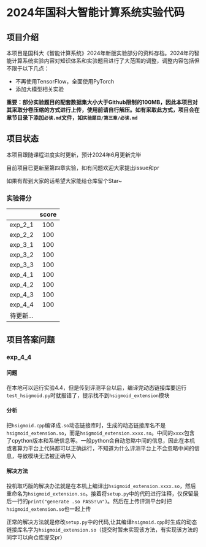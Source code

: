 # 2024年国科大智能计算系统实验代码

## 项目介绍

本项目是国科大《智能计算系统》2024年新版实验部分的资料存档。2024年的智能计算系统实验内容对知识体系和实验题目进行了大范围的调整，调整内容包括但不限于以下几点：

- 不再使用TensorFlow，全面使用PyTorch
- 添加大模型相关实验

**重要：部分实验题目的配套数据集大小大于Github限制的100MB，因此本项目对其采取分卷压缩的方式进行上传，使用前请自行解压。如有采取此方式，项目会在章节目录下添加`必读.md`文件，如`实验题目/第三章/必读.md`**

## 项目状态

本项目跟随课程进度实时更新，预计2024年6月更新完毕

目前项目已更新至第四章实验，如有问题欢迎大家提出issue和pr

如果有帮到大家的话希望大家能给仓库留个Star~

### 实验得分

|           | score |
| :-------: | :---: |
|  exp_2_1  |  100  |
|  exp_2_2  |  100  |
|  exp_3_1  |  100  |
|  exp_3_2  |  100  |
|  exp_3_3  |  100  |
|  exp_4_1  |  100  |
|  exp_4_2  |  100  |
|  exp_4_3  |  100  |
|  exp_4_4  |  100  |
| 待更新... |       |

## 项目答案问题

### exp_4_4

#### 问题

在本地可以运行实验4.4，但是传到评测平台以后，编译完动态链接库要运行`test_hsigmoid.py`时就报错了，提示找不到`hsigmoid_extension`模块

#### 分析

把`hsigmoid.cpp`编译成`.so`动态链接库时，生成的动态链接库名不是`hsigmoid_extension.so`，而是`hsigmoid_extension.xxxx.so`。中间的`xxxx`包含了cpython版本和系统信息等。一般python会自动忽略中间的信息，因此在本机或者算力平台上代码都可以正确运行，不知道为什么评测平台上不会忽略中间的信息，导致模块无法被正确导入

#### 解决方法

投机取巧版的解决办法就是在本机上编译出`hsigmoid_extension.xxxx.so`，然后重命名为`hsigmoid_extension.so`。接着将`setup.py`中的代码进行注释，仅保留最后一行的`print("generate .so PASS!\n")`。然后在上传评测平台时把`hsigmoid_extension.so`也一起上传

正常的解决方法就是修改`setup.py`中的代码,让其编译`hsigmoid.cpp`时生成的动态链接库名字为`hsigmoid_extension.so`（提交时暂未实现该方法，有实现该方法的同学可以向仓库提交pr）
